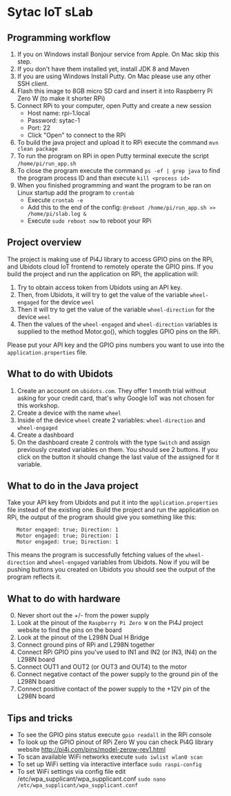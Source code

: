 # Sytac IoT sLab

## Programming workflow
1. If you on Windows install Bonjour service from Apple. On Mac skip this step.
2. If you don't have them installed yet, install JDK 8 and Maven
3. If you are using Windows Install Putty. On Mac please use any other SSH client.
4. Flash this image to 8GB micro SD card and insert it into Raspberry Pi Zero W (to make it shorter RPi)
5. Connect RPi to your computer, open Putty and create a new session
    * Host name: rpi-1.local
    * Password: sytac-1
    * Port: 22
    * Click "Open" to connect to the RPi
6. To build the java project and upload it to RPi execute the command `mvn clean package`
7. To run the program on RPi in open Putty terminal execute the script `/home/pi/run_app.sh`
8. To close the program execute the command `ps -ef | grep java` to find the program process ID and than execute `kill <process id>`
9. When you finished programming and want the program to be ran on Linux startup add the program to `crontab`
    * Execute `crontab -e`
    * Add this to the end of the config: `@reboot /home/pi/run_app.sh >> /home/pi/slab.log &`
    * Execute `sudo reboot now` to reboot your RPi
    
## Project overview
The project is making use of Pi4J library to access GPIO pins on the RPi, and Ubidots cloud IoT frontend to remotely operate the GPIO pins.
If you build the project and run the application on RPi, the application will: 
1. Try to obtain access token from Ubidots using an API key. 
2. Then, from Ubidots, it will try to get the value of the variable `wheel-engaged` for the device `weel`
3. Then it will try to get the value of the variable `wheel-direction` for the device `weel`
4. Then the values of the `wheel-engaged` and `wheel-direction` variables is supplied to the method Motor.go(), which toggles GPIO pins on the RPi.
    
Please put your API key and the GPIO pins numbers you want to use into the `application.properties` file.

## What to do with Ubidots 
1. Create an account on `ubidots.com`. They offer 1 month trial without asking for your credit card, that's why Google IoT was not chosen for this workshop.
2. Create a device with the name `wheel`
3. Inside of the device `wheel` create 2 variables: `wheel-direction` and `wheel-engaged`
4. Create a dashboard
5. On the dashboard create 2 controls with the type `Switch` and assign previously created variables on them. You should see 2 buttons. If you click on the button it should change the last value of the assigned for it variable.

## What to do in the Java project
Take your API key from Ubidots and put it into the `application.properties` file instead of the existing one.
Build the project and run the application on RPi, the output of the program should give you something like this:
```
   Motor engaged: true; Direction: 1
   Motor engaged: true; Direction: 1
   Motor engaged: true; Direction: 1
```
This means the program is successfully fetching values of the `wheel-direction` and `wheel-engaged` variables from Ubidots.
Now if you will be pushing buttons you created on Ubidots you should see the output of the program reflects it.

## What to do with hardware
0. Never short out the +/- from the power supply
1. Look at the pinout of the `Raspberry Pi Zero W` on the Pi4J project website to find the pins on the board
2. Look at the pinout of the L298N Dual H Bridge
3. Connect ground pins of RPi and L298N together 
4. Connect RPi GPIO pins you've used to IN1 and IN2 (or IN3, IN4) on the L298N board
5. Connect OUT1 and OUT2 (or OUT3 and OUT4) to the motor
6. Connect negative contact of the power supply to the ground pin of the L298N board
7. Connect positive contact of the power supply to the +12V pin of the L298N board

## Tips and tricks
* To see the GPIO pins status execute `gpio readall` in the RPi console
* To look up the GPIO pinout of RPi Zero W you can check Pi4G library website http://pi4j.com/pins/model-zerow-rev1.html
* To scan available WiFi networks execute `sudo iwlist wlan0 scan`
* To set up WiFi setting via interactive interface `sudo raspi-config`
* To set WiFi settings via config file edit /etc/wpa_supplicant/wpa_supplicant.conf `sudo nano /etc/wpa_supplicant/wpa_supplicant.conf`

